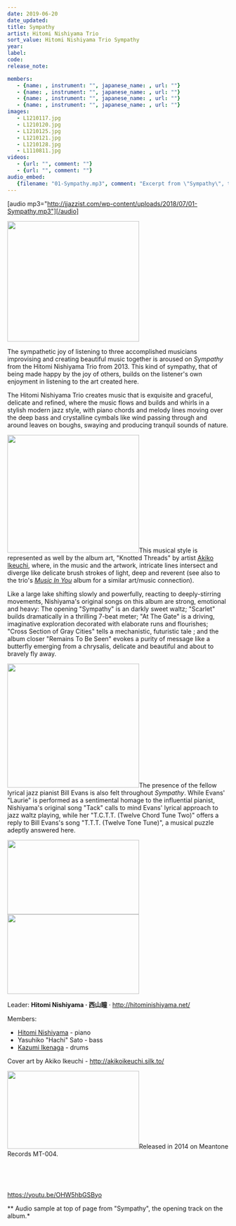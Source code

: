 ```yaml
---
date: 2019-06-20
date_updated: 
title: Sympathy
artist: Hitomi Nishiyama Trio
sort_value: Hitomi Nishiyama Trio Sympathy
year: 
label: 
code: 
release_note: 

members:
   - {name: , instrument: "", japanese_name: , url: ""}
   - {name: , instrument: "", japanese_name: , url: ""}
   - {name: , instrument: "", japanese_name: , url: ""}
   - {name: , instrument: "", japanese_name: , url: ""}
images: 
   - L1210117.jpg
   - L1210120.jpg
   - L1210125.jpg
   - L1210121.jpg
   - L1210128.jpg
   - L1110811.jpg
videos: 
   - {url: "", comment: ""}
   - {url: "", comment: ""}
audio_embed:
   {filename: "01-Sympathy.mp3", comment: "Excerpt from \"Sympathy\", the opening track on the album:"}
---
```

[audio mp3="http://jjazzist.com/wp-content/uploads/2018/07/01-Sympathy.mp3"][/audio]

<a href="http://www.jjazzist.com/wp-content/uploads/2018/07/L1210117.jpg"><img class="alignright size-medium wp-image-2209" src="http://www.jjazzist.com/wp-content/uploads/2018/07/L1210117-300x274.jpg" alt="" width="300" height="274" /></a>

The sympathetic joy of listening to three accomplished musicians improvising and creating beautiful music together is aroused on *Sympathy* from the Hitomi Nishiyama Trio from 2013. This kind of sympathy, that of being made happy by the joy of others, builds on the listener's own enjoyment in listening to the art created here.

The Hitomi Nishiyama Trio creates music that is exquisite and graceful, delicate and refined, where the music flows and builds and whirls in a stylish modern jazz style, with piano chords and melody lines moving over the deep bass and crystalline cymbals like wind passing through and around leaves on boughs, swaying and producing tranquil sounds of nature.

<a href="http://www.jjazzist.com/wp-content/uploads/2018/07/L1210120.jpg"><img class="size-medium wp-image-2210 alignright" src="http://www.jjazzist.com/wp-content/uploads/2018/07/L1210120-300x268.jpg" alt="" width="300" height="268" /></a>This musical style is represented as well by the album art, "Knotted Threads" by artist <a href="http://akikoikeuchi.silk.to/">Akiko Ikeuchi</a>, where, in the music and the artwork, intricate lines intersect and diverge like delicate brush strokes of light, deep and reverent (see also to the trio's <a href="http://jjazzist.com/album/hitomi-nishiyama-trio-music-in-you/">*Music In You*</a> album for a similar art/music connection).

Like a large lake shifting slowly and powerfully, reacting to deeply-stirring movements, Nishiyama's original songs on this album are strong, emotional and heavy: The opening "Sympathy" is an darkly sweet waltz; "Scarlet" builds dramatically in a thrilling 7-beat meter; "At The Gate" is a driving, imaginative exploration decorated with elaborate runs and flourishes; "Cross Section of Gray Cities" tells a mechanistic, futuristic tale ; and the album closer "Remains To Be Seen" evokes a purity of message like a butterfly emerging from a chrysalis, delicate and beautiful and about to bravely fly away.

<a href="http://www.jjazzist.com/wp-content/uploads/2018/07/L1210125.jpg"><img class="size-medium wp-image-2212 alignright" src="http://www.jjazzist.com/wp-content/uploads/2018/07/L1210125-300x282.jpg" alt="" width="300" height="282" /></a>The presence of the fellow lyrical jazz pianist Bill Evans is also felt throughout *Sympathy*. While Evans' "Laurie" is performed as a sentimental homage to the influential pianist, Nishiyama's original song "Tack" calls to mind Evans' lyrical approach to jazz waltz playing, while her "T.C.T.T. (Twelve Chord Tune Two)" offers a reply to Bill Evans's song "T.T.T. (Twelve Tone Tune)", a musical puzzle adeptly answered here.

<a href="http://www.jjazzist.com/wp-content/uploads/2018/07/L1210121.jpg"><img class="alignnone size-medium wp-image-2211" src="http://www.jjazzist.com/wp-content/uploads/2018/07/L1210121-300x169.jpg" alt="" width="300" height="169" /></a><a href="http://www.jjazzist.com/wp-content/uploads/2018/07/L1210128.jpg"><img class="alignnone size-medium wp-image-2208" src="http://www.jjazzist.com/wp-content/uploads/2018/07/L1210128-300x181.jpg" alt="" width="300" height="181" /></a>

Leader: <strong>Hitomi Nishiyama · 西山瞳</strong> · <a href="http://hitominishiyama.net/">http://hitominishiyama.net/</a>

Members:
<ul>
 	<li><a href="http://www.jjazzist.com/album/tag/hitomi-nishiyama/">Hitomi Nishiyama</a> - piano</li>
 	<li>Yasuhiko "Hachi" Sato - bass</li>
 	<li><a href="http://www.jjazzist.com/album/tag/kazumi-ikenaga/">Kazumi Ikenaga</a> - drums</li>
</ul>
Cover art by Akiko Ikeuchi - <a href="http://akikoikeuchi.silk.to/">http://akikoikeuchi.silk.to/</a>

<a href="http://www.jjazzist.com/wp-content/uploads/2018/07/L1110811.jpg"><img class="alignright size-medium wp-image-2207" src="http://www.jjazzist.com/wp-content/uploads/2018/07/L1110811-300x177.jpg" alt="" width="300" height="177" /></a>Released in 2014 on Meantone Records MT-004.

&nbsp;

&nbsp;

https://youtu.be/OHW5hbGSByo

** Audio sample at top of page from "Sympathy", the opening track on the album.*
